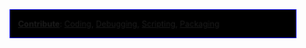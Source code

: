 <div style="padding:2px 1em 2px 1em; background-color:black; border:1px solid blue;">

**[Contribute](Contribute "wikilink")**: [Coding](Coding "wikilink"),
[Debugging](Debugging "wikilink"), [Scripting](Scripting "wikilink"),
[Packaging](Packaging "wikilink")

</div>